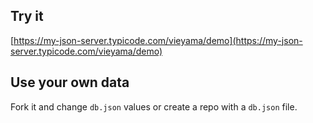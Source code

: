 ## Try it

[https://my-json-server.typicode.com/vieyama/demo](https://my-json-server.typicode.com/vieyama/demo)

## Use your own data

Fork it and change `db.json` values or create a repo with a `db.json` file.

